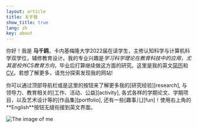 ```yaml
---
layout: article
title: 关于我
show_title: true
lang: zh
key: about
---
```


<!--more-->

<div class="grid-containre">
  <div class="grid grid--p-3">
  <div class="cell cell--12 cell--md-auto">
    <div>
      <p> 你好！我是 <b>马千鸥</b>，卡内基梅隆大学2022届在读学生，主修认知科学与计算机科学双学位，辅修教育设计。我的专业兴趣是<i>学习科学理论在教育科技中的应用，尤其是校外CS教育方向</i>，毕业后打算继续做这方面的研究。这里是我的英文<a href="/assets/Christina_Ma_Resume.pdf">简历</a>和<a href="/assets/Christina_Ma_CV.pdf">CV</a>。若想了解更多，请充分探索发现我的网站! 
      </p>
      <p markdown="1"> 你可以通过顶部导航栏或是这里的按钮来了解更多我的[研究经验][research], 与领导力、教育相关的[工作、活动、公益][activity], 各式各样的学期论文、学期项目，以及艺术设计等的[作品集][portfolio], 还有一些[趣事儿][fun]！使用右上角的**English**按钮无缝衔接到英文界面。
      </p>
    </div>
  </div>
  
  <div class="cell cell--12 cell--md-4">
    <img src="/assets/images/CM-circle.png" alt="The image of me">
  </div>
  
  </div>
  </div>

  [research]: research
  [activity]: activity
  [portfolio]: portfolio
  [fun]: funfact

